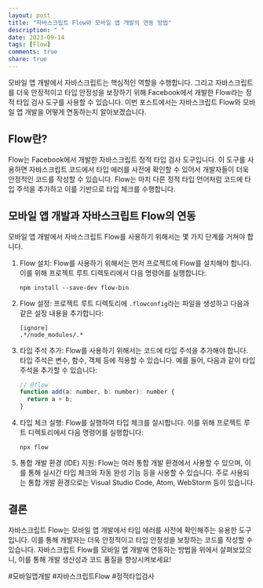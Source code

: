 ```yaml
---
layout: post
title: "자바스크립트 Flow와 모바일 앱 개발의 연동 방법"
description: " "
date: 2023-09-14
tags: [Flow]
comments: true
share: true
---
```


모바일 앱 개발에서 자바스크립트는 핵심적인 역할을 수행합니다. 그리고 자바스크립트를 더욱 안정적이고 타입 안정성을 보장하기 위해 Facebook에서 개발한 Flow라는 정적 타입 검사 도구를 사용할 수 있습니다. 이번 포스트에서는 자바스크립트 Flow와 모바일 앱 개발을 어떻게 연동하는지 알아보겠습니다.

## Flow란?

Flow는 Facebook에서 개발한 자바스크립트 정적 타입 검사 도구입니다. 이 도구를 사용하면 자바스크립트 코드에서 타입 에러를 사전에 확인할 수 있어서 개발자들이 더욱 안정적인 코드를 작성할 수 있습니다. Flow는 마치 다른 정적 타입 언어처럼 코드에 타입 주석을 추가하고 이를 기반으로 타입 체크를 수행합니다.

## 모바일 앱 개발과 자바스크립트 Flow의 연동

모바일 앱 개발에서 자바스크립트 Flow를 사용하기 위해서는 몇 가지 단계를 거쳐야 합니다.

1. Flow 설치: Flow를 사용하기 위해서는 먼저 프로젝트에 Flow를 설치해야 합니다. 이를 위해 프로젝트 루트 디렉토리에서 다음 명령어를 실행합니다:
   ```
   npm install --save-dev flow-bin
   ```

2. Flow 설정: 프로젝트 루트 디렉토리에 `.flowconfig`라는 파일을 생성하고 다음과 같은 설정 내용을 추가합니다:
   ```
   [ignore]
   .*/node_modules/.*
   ```

3. 타입 주석 추가: Flow를 사용하기 위해서는 코드에 타입 주석을 추가해야 합니다. 타입 주석은 변수, 함수, 객체 등에 적용할 수 있습니다. 예를 들어, 다음과 같이 타입 주석을 추가할 수 있습니다:
   ```javascript
   // @flow
   function add(a: number, b: number): number {
     return a + b;
   }
   ```

4. 타입 체크 실행: Flow를 실행하여 타입 체크를 실시합니다. 이를 위해 프로젝트 루트 디렉토리에서 다음 명령어를 실행합니다:
   ```
   npx flow
   ```

5. 통합 개발 환경 (IDE) 지원: Flow는 여러 통합 개발 환경에서 사용할 수 있으며, 이를 통해 실시간 타입 체크와 자동 완성 기능 등을 사용할 수 있습니다. 주로 사용되는 통합 개발 환경으로는 Visual Studio Code, Atom, WebStorm 등이 있습니다.

## 결론

자바스크립트 Flow는 모바일 앱 개발에서 타입 에러를 사전에 확인해주는 유용한 도구입니다. 이를 통해 개발자는 더욱 안정적이고 타입 안정성을 보장하는 코드를 작성할 수 있습니다. 자바스크립트 Flow를 모바일 앱 개발에 연동하는 방법을 위에서 살펴보았으니, 이를 통해 개발 생산성과 코드 품질을 향상시켜보세요!

#모바일앱개발 #자바스크립트Flow #정적타입검사